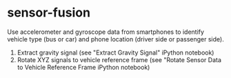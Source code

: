 # sensor-fusion
Use accelerometer and gyroscope data from smartphones to identify vehicle type (bus or car) and phone location (driver side or passenger side).

  1. Extract gravity signal (see "Extract Gravity Signal" iPython notebook)
  2. Rotate XYZ signals to vehicle reference frame (see "Rotate Sensor Data to
  Vehicle Reference Frame iPython notebook)
